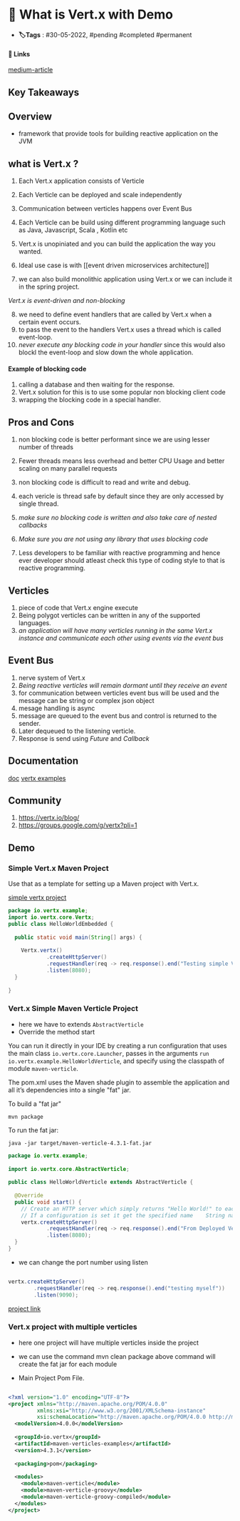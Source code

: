 # 📑 What is Vert.x with Demo

- **🏷️Tags** : #30-05-2022,  #pending #completed #permanent

#### 🔗 Links
[medium-article ](https://medium.com/@Project_A_Ventures/vert-x-learnings-about-a-reactive-framework-1b2e2debc2da)

## Key Takeaways

## Overview
- framework that provide tools for building reactive application on the JVM


## what is Vert.x ?
1. Each Vert.x application consists of Verticle 
2. Each Verticle can be deployed and scale independently
3. Communication between verticles happens over Event Bus
4. Each Verticle can be build using different programming language such as Java, Javascript, Scala , Kotlin etc

5. Vert.x is unopiniated and you can build the application the way you wanted.
6. Ideal use case is with [[event driven microservices architecture]] 
7. we can also build monolithic application using Vert.x or we can include it in the spring project.

*Vert.x is event-driven and non-blocking*

8. we need to define event handlers that are called by Vert.x when a certain event occurs.
9. to pass the event to the handlers Vert.x uses a thread which is called event-loop.
10. *never execute any blocking code in your handler* since this would also blockl the event-loop and slow down the whole application.

#### Example of blocking code
1. calling a database and then waiting for the response.
2. Vert.x solution for this is to use some popular non blocking client code
3. wrapping the blocking code in a special handler.


## Pros and Cons
1. non blocking code is better performant since we are using lesser number of threads
2. Fewer threads means less overhead and better CPU Usage and better scaling on many parallel requests
3. non blocking code is difficult to read and write and debug.
4. each vericle is thread safe by default since they are only accessed by single thread.
5. *make sure no blocking code is written and also take care of nested callbacks*
6. *Make sure you are not using any library that uses blocking code*

8. Less developers to be familiar with reactive programming and hence ever developer should atleast check this type of coding style to that is reactive programming.


## Verticles
1. piece of code that Vert.x engine execute
2. Being polygot verticles can be written in any of the supported languages.
3. *an application will have many verticles running in the same Vert.x instance and communicate each other using events via the event bus*

## Event Bus
1. nerve system of Vert.x
2. *Being reactive verticles will remain dormant until they receive an event*
3. for communication between verticles event bus will be used and the message can be string or complex json object
4. mesage handling is async
5. message are queued to the event bus and control is returned to the sender.
6. Later dequeued to the listening verticle.
7. Response is send using *Future* and *Callback*


## Documentation
[doc](https://vertx.io/docs/)
[vertx examples](https://github.com/vert-x3/vertx-examples)


## Community
1. https://vertx.io/blog/
2. https://groups.google.com/g/vertx?pli=1

## Demo

### Simple Vert.x Maven Project
Use that as a template for setting up a Maven project with Vert.x.

[simple vertx project](https://github.com/vert-x3/vertx-examples/tree/4.x/maven-simplest)

```java
package io.vertx.example;  
import io.vertx.core.Vertx;  
public class HelloWorldEmbedded {  
  
  public static void main(String[] args) {  
  
    Vertx.vertx()  
            .createHttpServer()  
            .requestHandler(req -> req.response().end("Testing simple Vertx Application"))  
            .listen(8080);  
  }  
  
}

```



### Vert.x Simple Maven Verticle Project

- here we have to extends `AbstractVerticle`
- Override the method start 

You can run it directly in your IDE by creating a run configuration that uses the main class `io.vertx.core.Launcher`, passes in the arguments `run io.vertx.example.HelloWorldVerticle`, and specify using the classpath of module `maven-verticle`.

The pom.xml uses the Maven shade plugin to assemble the application and all it’s dependencies into a single "fat" jar.

To build a "fat jar"

	mvn package

To run the fat jar:

	java -jar target/maven-verticle-4.3.1-fat.jar


```java
package io.vertx.example;  
  
import io.vertx.core.AbstractVerticle;  
  
public class HelloWorldVerticle extends AbstractVerticle {  
  
  @Override  
  public void start() {  
    // Create an HTTP server which simply returns "Hello World!" to each request.  
    // If a configuration is set it get the specified name    String name = config().getString("name", "World");  
    vertx.createHttpServer()  
            .requestHandler(req -> req.response().end("From Deployed Verticle " + name + "!"))  
            .listen(8080);  
  }  
}

```


- we can change the port number using listen 

```java

vertx.createHttpServer()  
        .requestHandler(req -> req.response().end("testing myself"))  
        .listen(9090);

```

[project link](https://github.com/sandeepnegi1996/simple-vertx-verticle-maven)



### Vert.x project with multiple verticles 

- here one project will have multiple verticles inside the project 
- we can use the command 
		mvn clean package
above command will create the fat jar for each module


- Main Project Pom File.

```xml

<?xml version="1.0" encoding="UTF-8"?>  
<project xmlns="http://maven.apache.org/POM/4.0.0"  
         xmlns:xsi="http://www.w3.org/2001/XMLSchema-instance"  
         xsi:schemaLocation="http://maven.apache.org/POM/4.0.0 http://maven.apache.org/xsd/maven-4.0.0.xsd">  
  <modelVersion>4.0.0</modelVersion>  
  
  <groupId>io.vertx</groupId>  
  <artifactId>maven-verticles-examples</artifactId>  
  <version>4.3.1</version>  
  
  <packaging>pom</packaging>  
  
  <modules>    
    <module>maven-verticle</module>  
    <module>maven-verticle-groovy</module>  
    <module>maven-verticle-groovy-compiled</module>  
  </modules>  
</project>

```





